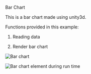 Bar Chart

This is a bar chart made using unity3d.

Functions provided in this example:

1. Reading data

2. Render bar chart

![Bar chart](https://github.com/ImmersiveAnalyticsUNCC/Immersive.Unity.Vis/blob/master/Unity/Stacked_Bars/barChart.png)

![Bar chart element during run time](https://github.com/ImmersiveAnalyticsUNCC/Immersive.Unity.Vis/blob/master/Unity/Stacked_Bars/barelement.png)
